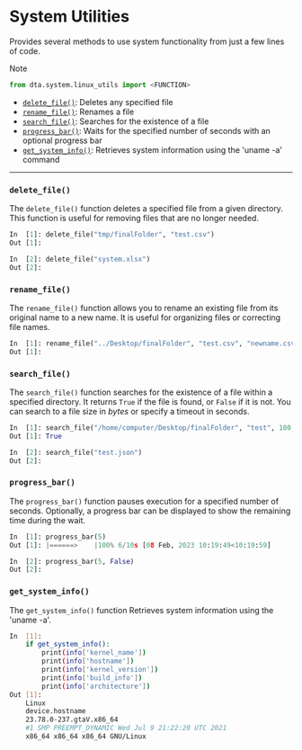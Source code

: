 # System Utilities

Provides several methods to use system functionality from just a few lines of code.

> [!NOTE]
> ```py
> from dta.system.linux_utils import <FUNCTION>
> ```

- [`delete_file()`](system.md#delete_file): Deletes any specified file
- [`rename_file()`](system.md#rename_file): Renames a file
- [`search_file()`](system.md#search_file): Searches for the existence of a file
- [`progress_bar()`](system.md#progress_bar): Waits for the specified number of seconds with an optional progress bar
- [`get_system_info()`](system.md#get_system_info): Retrieves system information using the 'uname -a' command

---

### `delete_file()`
The `delete_file()` function deletes a specified file from a given directory. This function is useful for removing files that are no longer needed.
```py
In  [1]: delete_file("tmp/finalFolder", "test.csv")
Out [1]: 

In  [2]: delete_file("system.xlsx")
Out [2]: 
```

### `rename_file()`
The `rename_file()` function allows you to rename an existing file from its original name to a new name. It is useful for organizing files or correcting file names.
```py
In  [1]: rename_file("../Desktop/finalFolder", "test.csv", "newname.csv")
Out [1]: 
```

### `search_file()`
The `search_file()` function searches for the existence of a file within a specified directory. It returns `True` if the file is found, or `False` if it is not. You can search to a file size in *bytes* or specify a timeout in seconds.
```py
In  [1]: search_file("/home/computer/Desktop/finalFolder", "test", 100, 10)
Out [1]: True

In  [2]: search_file("test.json")
Out [2]: 
```

### `progress_bar()`
The `progress_bar()` function pauses execution for a specified number of seconds. Optionally, a progress bar can be displayed to show the remaining time during the wait.
```py
In  [1]: progress_bar(5)
Out [1]: |======>    |100% 6/10s [08 Feb, 2023 10:19:49<10:19:59]

In  [2]: progress_bar(5, False)
Out [2]: 
```

### `get_system_info()`
The `get_system_info()` function  Retrieves system information using the 'uname -a'.
```sh
In  [1]: 
    if get_system_info():
        print(info['kernel_name'])
        print(info['hostname'])
        print(info['kernel_version'])
        print(info['build_info'])
        print(info['architecture'])
Out [1]: 
    Linux
    device.hostname
    23.78.0-237.gtaV.x86_64
    #1 SMP PREEMPT_DYNAMIC Wed Jul 9 21:22:20 UTC 2021
    x86_64 x86_64 x86_64 GNU/Linux
```